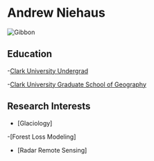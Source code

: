 # Andrew Niehaus
![Gibbon]("C:\Users\andre\Downloads\Gibbon.jpeg")

## Education
-[Clark University Undergrad](https://www.clarku.edu/)

-[Clark University Graduate School of Geography](https://www.clarku.edu/departments/geography/)

## Research Interests
- [Glaciology]

-[Forest Loss Modeling]

- [Radar Remote Sensing]


